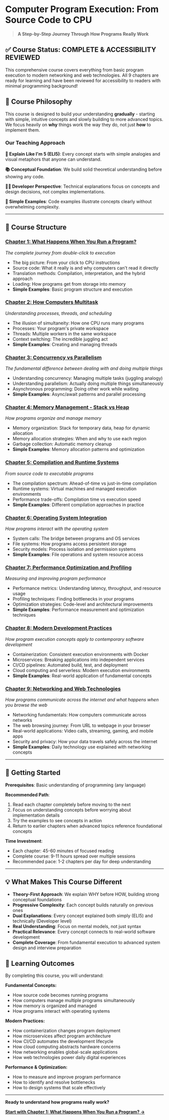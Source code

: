 # Computer Program Execution: From Source Code to CPU
> **A Step-by-Step Journey Through How Programs Really Work**

## ✅ Course Status: **COMPLETE & ACCESSIBILITY REVIEWED**
This comprehensive course covers everything from basic program execution to modern networking and web technologies. All 9 chapters are ready for learning and have been reviewed for accessibility to readers with minimal programming background!

## 🎯 Course Philosophy

This course is designed to build your understanding **gradually** - starting with simple, intuitive concepts and slowly building to more advanced topics. We focus heavily on **why** things work the way they do, not just **how** to implement them.

### Our Teaching Approach

**🧒 Explain Like I'm 5 (ELI5)**: Every concept starts with simple analogies and visual metaphors that anyone can understand.

**📚 Conceptual Foundation**: We build solid theoretical understanding before showing any code.

**👨‍💻 Developer Perspective**: Technical explanations focus on concepts and design decisions, not complex implementations.

**🔧 Simple Examples**: Code examples illustrate concepts clearly without overwhelming complexity.

---

## 📖 Course Structure

### [Chapter 1: What Happens When You Run a Program?](./chapters/01-what-happens-when-you-run-a-program.md)
*The complete journey from double-click to execution*
- The big picture: From your click to CPU instructions
- Source code: What it really is and why computers can't read it directly
- Translation methods: Compilation, interpretation, and the hybrid approach
- Loading: How programs get from storage into memory
- **Simple Examples**: Basic program structure and execution

### [Chapter 2: How Computers Multitask](./chapters/02-how-computers-multitask.md)
*Understanding processes, threads, and scheduling*
- The illusion of simultaneity: How one CPU runs many programs
- Processes: Your program's private workspace
- Threads: Multiple workers in the same workspace  
- Context switching: The incredible juggling act
- **Simple Examples**: Creating and managing threads

### [Chapter 3: Concurrency vs Parallelism](./chapters/03-concurrency-vs-parallelism.md)
*The fundamental difference between dealing with and doing multiple things*
- Understanding concurrency: Managing multiple tasks (juggling analogy)
- Understanding parallelism: Actually doing multiple things simultaneously
- Asynchronous programming: Doing other work while waiting
- **Simple Examples**: Async/await patterns and parallel processing

### [Chapter 4: Memory Management - Stack vs Heap](./chapters/04-memory-management-stack-vs-heap.md)
*How programs organize and manage memory*
- Memory organization: Stack for temporary data, heap for dynamic allocation
- Memory allocation strategies: When and why to use each region
- Garbage collection: Automatic memory cleanup
- **Simple Examples**: Memory allocation patterns and optimization

### [Chapter 5: Compilation and Runtime Systems](./chapters/05-compilation-and-runtime-systems.md)
*From source code to executable programs*
- The compilation spectrum: Ahead-of-time vs just-in-time compilation
- Runtime systems: Virtual machines and managed execution environments
- Performance trade-offs: Compilation time vs execution speed
- **Simple Examples**: Different compilation approaches in practice

### [Chapter 6: Operating System Integration](./chapters/06-operating-system-integration.md)
*How programs interact with the operating system*
- System calls: The bridge between programs and OS services
- File systems: How programs access persistent storage
- Security models: Process isolation and permission systems
- **Simple Examples**: File operations and system resource access

### [Chapter 7: Performance Optimization and Profiling](./chapters/07-performance-optimization-and-profiling.md)
*Measuring and improving program performance*
- Performance metrics: Understanding latency, throughput, and resource usage
- Profiling techniques: Finding bottlenecks in your programs
- Optimization strategies: Code-level and architectural improvements
- **Simple Examples**: Performance measurement and optimization techniques

### [Chapter 8: Modern Development Practices](./chapters/08-modern-development-practices.md)
*How program execution concepts apply to contemporary software development*
- Containerization: Consistent execution environments with Docker
- Microservices: Breaking applications into independent services
- CI/CD pipelines: Automated build, test, and deployment
- Cloud computing and serverless: Modern execution environments
- **Simple Examples**: Real-world application of fundamental concepts

### [Chapter 9: Networking and Web Technologies](./chapters/09-networking-and-web-technologies.md)
*How programs communicate across the internet and what happens when you browse the web*
- Networking fundamentals: How computers communicate across networks
- The web browsing journey: From URL to webpage in your browser
- Real-world applications: Video calls, streaming, gaming, and mobile apps
- Security and privacy: How your data travels safely across the internet
- **Simple Examples**: Daily technology use explained with networking concepts

---

## 🚀 Getting Started

**Prerequisites**: Basic understanding of programming (any language)

**Recommended Path**: 
1. Read each chapter completely before moving to the next
2. Focus on understanding concepts before worrying about implementation details
3. Try the examples to see concepts in action
4. Return to earlier chapters when advanced topics reference foundational concepts

**Time Investment**: 
- Each chapter: 45-60 minutes of focused reading
- Complete course: 9-11 hours spread over multiple sessions
- Recommended pace: 1-2 chapters per day for deep understanding

---

## 💡 What Makes This Course Different

- **Theory-First Approach**: We explain WHY before HOW, building strong conceptual foundations
- **Progressive Complexity**: Each concept builds naturally on previous ones
- **Dual Explanations**: Every concept explained both simply (ELI5) and technically (Developer level)
- **Real Understanding**: Focus on mental models, not just syntax
- **Practical Relevance**: Every concept connects to real-world software development
- **Complete Coverage**: From fundamental execution to advanced system design and interview preparation

## 🎯 Learning Outcomes

By completing this course, you will understand:

**Fundamental Concepts:**
- How source code becomes running programs
- How computers manage multiple programs simultaneously
- How memory is organized and managed
- How programs interact with operating systems

**Modern Practices:**
- How containerization changes program deployment
- How microservices affect program architecture  
- How CI/CD automates the development lifecycle
- How cloud computing abstracts hardware concerns
- How networking enables global-scale applications
- How web technologies power daily digital experiences

**Performance & Optimization:**
- How to measure and improve program performance
- How to identify and resolve bottlenecks
- How to design systems that scale effectively

---

**Ready to understand how programs really work?** 

**[Start with Chapter 1: What Happens When You Run a Program? →](./chapters/01-what-happens-when-you-run-a-program.md)**